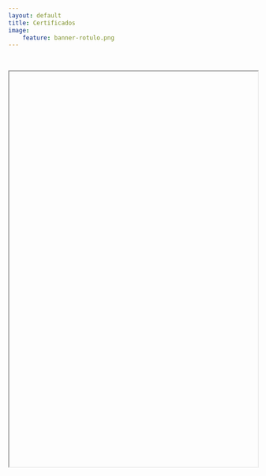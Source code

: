 ```yaml
---
layout: default
title: Certificados
image:
    feature: banner-rotulo.png
---
```


<iframe src="" width="100%" height="800px"  allow="autoplay" style="margin-top: 30px;"></iframe>